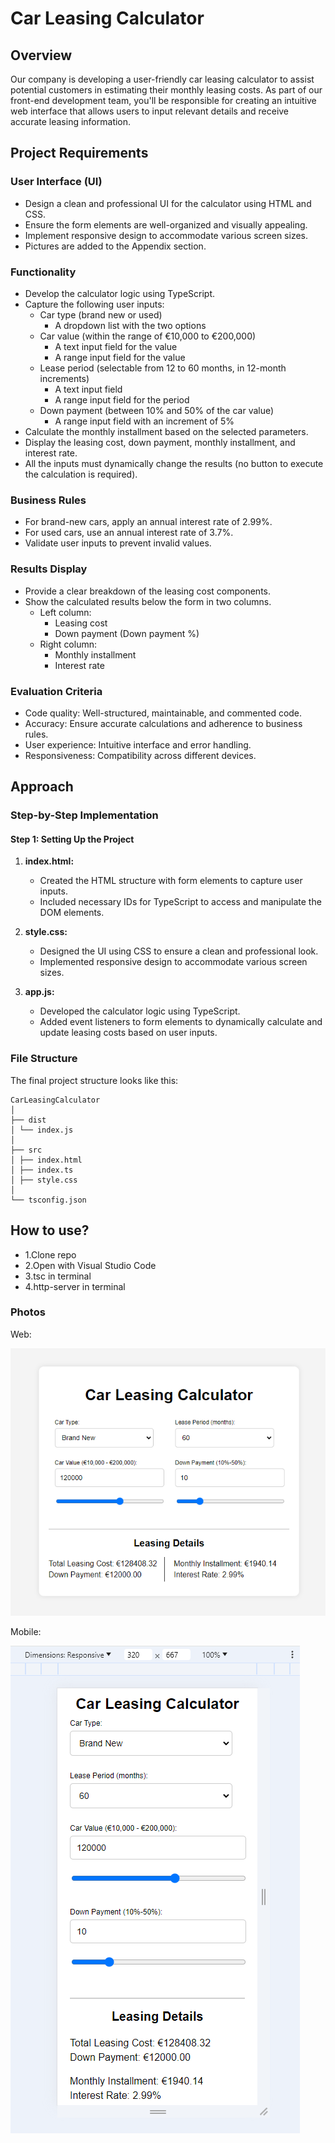 # Car Leasing Calculator

## Overview

Our company is developing a user-friendly car leasing calculator to assist potential customers in estimating their monthly leasing costs. As part of our front-end development team, you'll be responsible for creating an intuitive web interface that allows users to input relevant details and receive accurate leasing information.

## Project Requirements

### User Interface (UI)

- Design a clean and professional UI for the calculator using HTML and CSS.
- Ensure the form elements are well-organized and visually appealing.
- Implement responsive design to accommodate various screen sizes.
- Pictures are added to the Appendix section.

### Functionality

- Develop the calculator logic using TypeScript.
- Capture the following user inputs:
  - Car type (brand new or used)
    - A dropdown list with the two options
  - Car value (within the range of €10,000 to €200,000)
    - A text input field for the value
    - A range input field for the value
  - Lease period (selectable from 12 to 60 months, in 12-month increments)
    - A text input field
    - A range input field for the period
  - Down payment (between 10% and 50% of the car value)
    - A range input field with an increment of 5%
- Calculate the monthly installment based on the selected parameters.
- Display the leasing cost, down payment, monthly installment, and interest rate.
- All the inputs must dynamically change the results (no button to execute the calculation is required).

### Business Rules

- For brand-new cars, apply an annual interest rate of 2.99%.
- For used cars, use an annual interest rate of 3.7%.
- Validate user inputs to prevent invalid values.

### Results Display

- Provide a clear breakdown of the leasing cost components.
- Show the calculated results below the form in two columns.
  - Left column:
    - Leasing cost
    - Down payment (Down payment %)
  - Right column:
    - Monthly installment
    - Interest rate

### Evaluation Criteria

- Code quality: Well-structured, maintainable, and commented code.
- Accuracy: Ensure accurate calculations and adherence to business rules.
- User experience: Intuitive interface and error handling.
- Responsiveness: Compatibility across different devices.

## Approach

### Step-by-Step Implementation

#### Step 1: Setting Up the Project

1. **index.html:**

   - Created the HTML structure with form elements to capture user inputs.
   - Included necessary IDs for TypeScript to access and manipulate the DOM elements.

2. **style.css:**

   - Designed the UI using CSS to ensure a clean and professional look.
   - Implemented responsive design to accommodate various screen sizes.

3. **app.js:**
   - Developed the calculator logic using TypeScript.
   - Added event listeners to form elements to dynamically calculate and update leasing costs based on user inputs.

### File Structure

The final project structure looks like this:

```
CarLeasingCalculator
│
├── dist
│ └── index.js
│
├── src
│ ├── index.html
│ ├── index.ts
│ ├── style.css
│
└── tsconfig.json
```

## How to use?

- 1.Clone repo
- 2.Open with Visual Studio Code
- 3.tsc in terminal
- 4.http-server in terminal

### Photos

Web:

![image](../BONUS-Task-2-With-TypeScript/Images/task2Web.png)

Mobile:

![image](../BONUS-Task-2-With-TypeScript/Images/task2Mobile.png)

